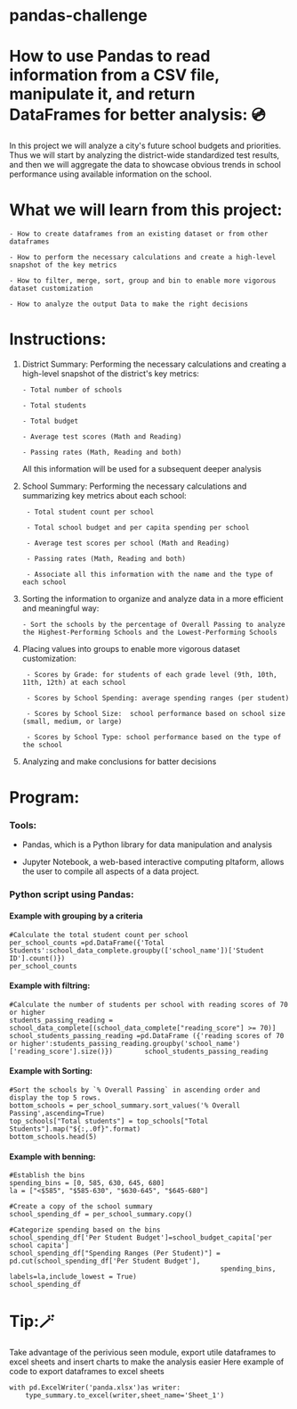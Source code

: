 # pandas-challenge

# How to use Pandas to read information from a CSV file, manipulate it, and return DataFrames for better analysis: :cd:

In this project we will analyze a city's future school budgets and priorities. Thus we will start by analyzing the district-wide standardized test results, and then we will aggregate the data to showcase obvious trends in school performance using available information on the school.

# What we will learn from this project:

    - How to create dataframes from an existing dataset or from other dataframes
    
    - How to perform the necessary calculations and create a high-level snapshot of the key metrics
    
    - How to filter, merge, sort, group and bin to enable more vigorous dataset customization
    
    - How to analyze the output Data to make the right decisions
    
# Instructions:
 1. District Summary: Performing the necessary calculations and creating a high-level snapshot of the district's key metrics:
    
        - Total number of schools

        - Total students

        - Total budget

        - Average test scores (Math and Reading)

        - Passing rates (Math, Reading and both)

     All this information will be used for a subsequent deeper analysis
    
3. School Summary: Performing the necessary calculations and summarizing key metrics about each school:
        
        - Total student count per school

        - Total school budget and per capita spending per school

        - Average test scores per school (Math and Reading)

        - Passing rates (Math, Reading and both)

        - Associate all this information with the name and the type of each school
   
5. Sorting the information to organize and analyze data in a more efficient and meaningful way:

       - Sort the schools by the percentage of Overall Passing to analyze the Highest-Performing Schools and the Lowest-Performing Schools 

6. Placing values into groups to enable more vigorous dataset customization:

        - Scores by Grade: for students of each grade level (9th, 10th, 11th, 12th) at each school
   
        - Scores by School Spending: average spending ranges (per student)
   
        - Scores by School Size:  school performance based on school size (small, medium, or large)
   
        - Scores by School Type: school performance based on the type of the school
            
8. Analyzing and make conclusions for batter decisions

#  Program:

### Tools: 

- Pandas, which is a Python library for data manipulation and analysis
   
- Jupyter Notebook, a web-based interactive computing pltaform, allows the user to compile all aspects of a data project.

### Python script using Pandas:
#### Example with grouping by a criteria
```
#Calculate the total student count per school
per_school_counts =pd.DataFrame({'Total Students':school_data_complete.groupby(['school_name'])['Student ID'].count()})
per_school_counts
```
#### Example with filtring:
```
#Calculate the number of students per school with reading scores of 70 or higher
students_passing_reading = school_data_complete[(school_data_complete["reading_score"] >= 70)]
school_students_passing_reading =pd.DataFrame ({'reading scores of 70 or higher':students_passing_reading.groupby('school_name')['reading_score'].size()})        school_students_passing_reading
```
#### Example with Sorting:
 ```
#Sort the schools by `% Overall Passing` in ascending order and display the top 5 rows.
bottom_schools = per_school_summary.sort_values('% Overall Passing',ascending=True)
top_schools["Total students"] = top_schools["Total Students"].map("${:,.0f}".format)
bottom_schools.head(5) 
```
#### Example with benning:
```
#Establish the bins 
spending_bins = [0, 585, 630, 645, 680]
la = ["<$585", "$585-630", "$630-645", "$645-680"]

#Create a copy of the school summary  
school_spending_df = per_school_summary.copy()

#Categorize spending based on the bins
school_spending_df['Per Student Budget']=school_budget_capita['per school capita']
school_spending_df["Spending Ranges (Per Student)"] = pd.cut(school_spending_df['Per Student Budget'],
                                                     spending_bins, labels=la,include_lowest = True)
school_spending_df
```
# Tip:🪄

Take advantage of the perivious seen module, export utile dataframes to excel sheets and insert charts to make the analysis easier
Here example of code to export dataframes to excel sheets

```
with pd.ExcelWriter('panda.xlsx')as writer:
    type_summary.to_excel(writer,sheet_name='Sheet_1')
```
